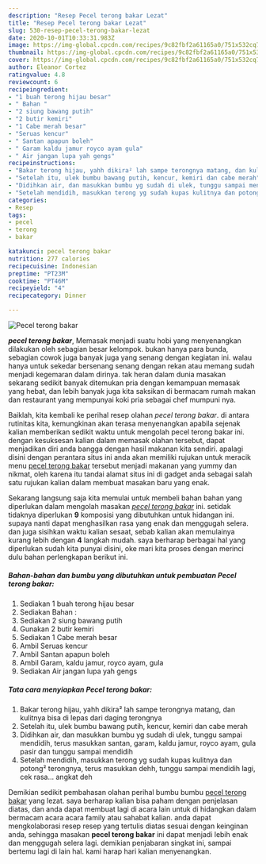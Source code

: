 ```yaml
---
description: "Resep Pecel terong bakar Lezat"
title: "Resep Pecel terong bakar Lezat"
slug: 530-resep-pecel-terong-bakar-lezat
date: 2020-10-01T10:33:31.983Z
image: https://img-global.cpcdn.com/recipes/9c82fbf2a61165a0/751x532cq70/pecel-terong-bakar-foto-resep-utama.jpg
thumbnail: https://img-global.cpcdn.com/recipes/9c82fbf2a61165a0/751x532cq70/pecel-terong-bakar-foto-resep-utama.jpg
cover: https://img-global.cpcdn.com/recipes/9c82fbf2a61165a0/751x532cq70/pecel-terong-bakar-foto-resep-utama.jpg
author: Eleanor Cortez
ratingvalue: 4.8
reviewcount: 6
recipeingredient:
- "1 buah terong hijau besar"
- " Bahan "
- "2 siung bawang putih"
- "2 butir kemiri"
- "1 Cabe merah besar"
- "Seruas kencur"
- " Santan apapun boleh"
- " Garam kaldu jamur royco ayam gula"
- " Air jangan lupa yah gengs"
recipeinstructions:
- "Bakar terong hijau, yahh dikira² lah sampe terongnya matang, dan kulitnya bisa di lepas dari daging terongnya"
- "Setelah itu, ulek bumbu bawang putih, kencur, kemiri dan cabe merah"
- "Didihkan air, dan masukkan bumbu yg sudah di ulek, tunggu sampai mendidih, terus masukkan santan, garam, kaldu jamur, royco ayam, gula pasir dan tunggu sampai mendidih"
- "Setelah mendidih, masukkan terong yg sudah kupas kulitnya dan potong² terongnya, terus masukkan dehh, tunggu sampai mendidih lagi, cek rasa... angkat deh"
categories:
- Resep
tags:
- pecel
- terong
- bakar

katakunci: pecel terong bakar 
nutrition: 277 calories
recipecuisine: Indonesian
preptime: "PT23M"
cooktime: "PT46M"
recipeyield: "4"
recipecategory: Dinner

---
```



![Pecel terong bakar](https://img-global.cpcdn.com/recipes/9c82fbf2a61165a0/751x532cq70/pecel-terong-bakar-foto-resep-utama.jpg)

<b><i>pecel terong bakar</i></b>, Memasak menjadi suatu hobi yang menyenangkan dilakukan oleh sebagian besar kelompok. bukan hanya para bunda, sebagian cowok juga banyak juga yang senang dengan kegiatan ini. walau hanya untuk sekedar bersenang senang dengan rekan atau memang sudah menjadi kegemaran dalam dirinya. tak heran dalam dunia masakan sekarang sedikit banyak ditemukan pria dengan kemampuan memasak yang hebat, dan lebih banyak juga kita saksikan di bermacam rumah makan dan restaurant yang mempunyai koki pria sebagai chef mumpuni nya.

Baiklah, kita kembali ke perihal resep olahan <i>pecel terong bakar</i>. di antara rutinitas kita, kemungkinan akan terasa menyenangkan apabila sejenak kalian memberikan sedikit waktu untuk mengolah pecel terong bakar ini. dengan kesuksesan kalian dalam memasak olahan tersebut, dapat menjadikan diri anda bangga dengan hasil makanan kita sendiri. apalagi disini dengan perantara situs ini anda akan memiliki rujukan untuk meracik menu <u>pecel terong bakar</u> tersebut menjadi makanan yang yummy dan nikmat, oleh karena itu tandai alamat situs ini di gadget anda sebagai salah satu rujukan kalian dalam membuat masakan baru yang enak.




Sekarang langsung saja kita memulai untuk membeli bahan bahan yang diperlukan dalam mengolah masakan <u><i>pecel terong bakar</i></u> ini. setidak tidaknya diperlukan <b>9</b> komposisi yang dibutuhkan untuk hidangan ini. supaya nanti dapat menghasilkan rasa yang enak dan menggugah selera. dan juga sisihkan waktu kalian sesaat, sebab kalian akan memulainya kurang lebih dengan <b>4</b> langkah mudah. saya berharap berbagai hal yang diperlukan sudah kita punyai disini, oke mari kita proses dengan merinci dulu bahan perlengkapan berikut ini.

<!--inarticleads1-->

##### Bahan-bahan dan bumbu yang dibutuhkan untuk pembuatan Pecel terong bakar:

1. Sediakan 1 buah terong hijau besar
1. Sediakan  Bahan :
1. Sediakan 2 siung bawang putih
1. Gunakan 2 butir kemiri
1. Sediakan 1 Cabe merah besar
1. Ambil Seruas kencur
1. Ambil  Santan apapun boleh
1. Ambil  Garam, kaldu jamur, royco ayam, gula
1. Sediakan  Air jangan lupa yah gengs




<!--inarticleads2-->

##### Tata cara menyiapkan Pecel terong bakar:

1. Bakar terong hijau, yahh dikira² lah sampe terongnya matang, dan kulitnya bisa di lepas dari daging terongnya
1. Setelah itu, ulek bumbu bawang putih, kencur, kemiri dan cabe merah
1. Didihkan air, dan masukkan bumbu yg sudah di ulek, tunggu sampai mendidih, terus masukkan santan, garam, kaldu jamur, royco ayam, gula pasir dan tunggu sampai mendidih
1. Setelah mendidih, masukkan terong yg sudah kupas kulitnya dan potong² terongnya, terus masukkan dehh, tunggu sampai mendidih lagi, cek rasa... angkat deh




Demikian sedikit pembahasan olahan perihal bumbu bumbu <u>pecel terong bakar</u> yang lezat. saya berharap kalian bisa paham dengan penjelasan diatas, dan anda dapat membuat lagi di acara lain untuk di hidangkan dalam bermacam acara acara family atau sahabat kalian. anda dapat mengkolaborasi resep resep yang tertulis diatas sesuai dengan keinginan anda, sehingga masakan <b>pecel terong bakar</b> ini dapat menjadi lebih enak dan menggugah selera lagi. demikian penjabaran singkat ini, sampai bertemu lagi di lain hal. kami harap hari kalian menyenangkan.
